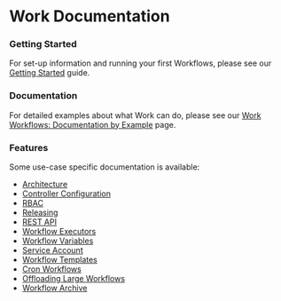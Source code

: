 # Work Documentation

### Getting Started

For set-up information and running your first Workflows, please see our [Getting Started](getting-started.md) guide.

### Documentation

For detailed examples about what Work can do, please see our [Work Workflows: Documentation by Example](../examples/README.md) page.

### Features
Some use-case specific documentation is available:
* [Architecture](architecture.md)
* [Controller Configuration](workflow-controller-configmap.yaml)
* [RBAC](workflow-rbac.md)
* [Releasing](releasing.md)
* [REST API](rest-api.md)
* [Workflow Executors](workflow-executors.md)
* [Workflow Variables](variables.md)
* [Service Account](service-accounts.md)
* [Workflow Templates](workflow-templates.md)
* [Cron Workflows](cron-workflows.md)
* [Offloading Large Workflows](offloading-large-workflows.md)
* [Workflow Archive](workflow-archive.md)

